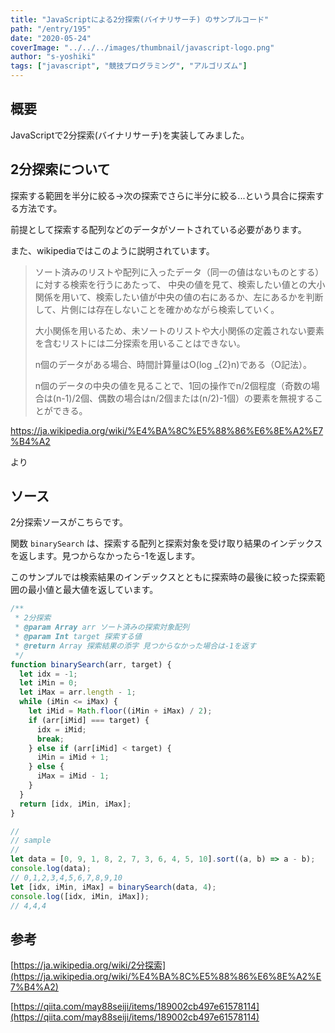 ```yaml
---
title: "JavaScriptによる2分探索(バイナリサーチ) のサンプルコード"
path: "/entry/195"
date: "2020-05-24"
coverImage: "../../../images/thumbnail/javascript-logo.png"
author: "s-yoshiki"
tags: ["javascript", "競技プログラミング", "アルゴリズム"]
---
```


## 概要

JavaScriptで2分探索(バイナリサーチ)を実装してみました。

## 2分探索について

探索する範囲を半分に絞る→次の探索でさらに半分に絞る...という具合に探索する方法です。

前提として探索する配列などのデータがソートされている必要があります。

また、wikipediaではこのように説明されています。

> ソート済みのリストや配列に入ったデータ（同一の値はないものとする）に対する検索を行うにあたって、 中央の値を見て、検索したい値との大小関係を用いて、検索したい値が中央の値の右にあるか、左にあるかを判断して、片側には存在しないことを確かめながら検索していく。
>
> 大小関係を用いるため、未ソートのリストや大小関係の定義されない要素を含むリストには二分探索を用いることはできない。
>
> n個のデータがある場合、時間計算量はO(log _{2}n)である（O記法）。
>
> n個のデータの中央の値を見ることで、1回の操作でn/2個程度（奇数の場合は(n-1)/2個、偶数の場合はn/2個または(n/2)-1個）の要素を無視することができる。

https://ja.wikipedia.org/wiki/%E4%BA%8C%E5%88%86%E6%8E%A2%E7%B4%A2

より

## ソース

2分探索ソースがこちらです。

関数 `binarySearch` は、探索する配列と探索対象を受け取り結果のインデックスを返します。見つからなかったら-1を返します。

このサンプルでは検索結果のインデックスとともに探索時の最後に絞った探索範囲の最小値と最大値を返しています。

```js
/**
 * 2分探索
 * @param Array arr ソート済みの探索対象配列
 * @param Int target 探索する値
 * @return Array 探索結果の添字 見つからなかった場合は-1を返す
 */
function binarySearch(arr, target) {
  let idx = -1;
  let iMin = 0;
  let iMax = arr.length - 1;
  while (iMin <= iMax) {
    let iMid = Math.floor((iMin + iMax) / 2);
    if (arr[iMid] === target) {
      idx = iMid;
      break;
    } else if (arr[iMid] < target) {
      iMin = iMid + 1;
    } else {
      iMax = iMid - 1;
    }
  }
  return [idx, iMin, iMax];
}

//
// sample
//
let data = [0, 9, 1, 8, 2, 7, 3, 6, 4, 5, 10].sort((a, b) => a - b);
console.log(data);
// 0,1,2,3,4,5,6,7,8,9,10
let [idx, iMin, iMax] = binarySearch(data, 4);
console.log([idx, iMin, iMax]);
// 4,4,4
```

## 参考

[https://ja.wikipedia.org/wiki/2分探索](https://ja.wikipedia.org/wiki/%E4%BA%8C%E5%88%86%E6%8E%A2%E7%B4%A2)

[https://qiita.com/may88seiji/items/189002cb497e61578114](https://qiita.com/may88seiji/items/189002cb497e61578114)
